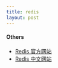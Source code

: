 ```yaml
---
title: redis
layout: post
---
```


#### Others

- [Redis 官方网站](https://redis.io/)
- [Redis 中文网站](http://redis.cn/commands.html)